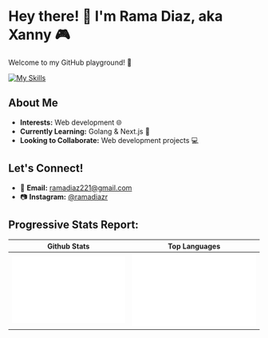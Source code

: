# Hey there! 👋 I'm Rama Diaz, aka Xanny 🎮

Welcome to my GitHub playground! 🚀

[![My Skills](https://skillicons.dev/icons?i=nextjs,go,react,js,ts,tailwind,mysql,php)](https://skillicons.dev)

## About Me
- **Interests:** Web development 🌐
- **Currently Learning:** Golang & Next.js 🚀
- **Looking to Collaborate:** Web development projects 💻

## Let's Connect!
- 📧 **Email:** [ramadiaz221@gmail.com](mailto:ramadiaz221@gmail.com)
- 📷 **Instagram:** [@ramadiazr](https://www.instagram.com/ramadiazr/)

## Progressive Stats Report:

| **Github Stats** | **Top Languages** |
| --- | --- |
| [![Stats](https://raw.githubusercontent.com/ramadiaz/github-stats/master/generated/overview.svg#gh-dark-mode-only)](https://github.com/ramadiaz) | [![Top Langs](https://raw.githubusercontent.com/ramadiaz/github-stats/master/generated/languages.svg#gh-dark-mode-only)](https://github.com/ramadiaz) |

